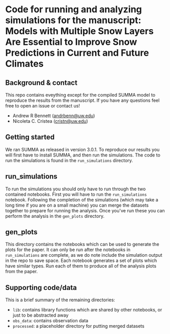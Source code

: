 # Code for running and analyzing simulations for the manuscript: Models with Multiple Snow Layers Are Essential to Improve Snow Predictions in Current and Future Climates

## Background & contact
This repo contains eveything except for the compiled SUMMA model to reproduce the results from the manuscript.
If you have any questions feel free to open an issue or contact us!

 * Andrew R Bennett (andrbenn@uw.edu)
 * Nicoleta C. Cristea (cristn@uw.edu)

## Getting started
We ran SUMMA as released in version 3.0.1. To reproduce our results you will
first have to install SUMMA, and then run the simulations.  The code to run
the simulations is found in the `run_simulations` directory.

## run_simulations

To run the simulations you should only have to run through the two contained notebooks.
First you will have to run the `run_simulations` notebook. Following the completion of
the simulations (which may take a long time if you are on a small machine) you can merge
the datasets together to prepare for running the analysis. Once you've run these you can
perform the analysis in the `gen_plots` directory.

## gen_plots

This directory contains the notebooks which can be used to generate the plots for the paper.
It can only be run after the notebooks in `run_simulations` are complete,
as we do note include the simulation output in the repo to save space.
Each notebook generates a set of plots which have similar types. Run each of them
to produce all of the analysis plots from the paper.

## Supporting code/data

This is a brief summary of the remaining directories:

* `lib`: contains library functions which are shared by other notebooks, or just to be abstracted away
* `obs_data`: contains observation data
* `processed`: a placeholder directory for putting merged datasets
